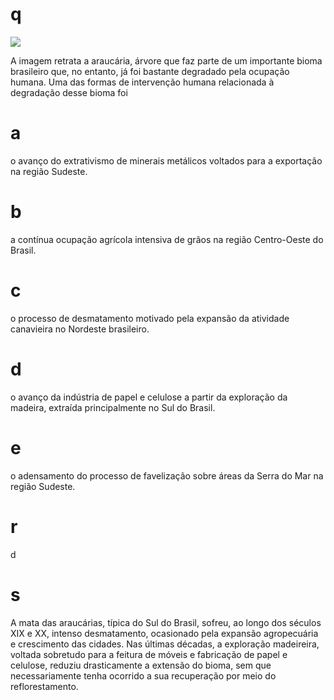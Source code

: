 # q
![](https://firebasestorage.googleapis.com/v0/b/firebase-enemio.appspot.com/o/questoes%2F727%2F6f3e66f0-981d-72b0-7b00-e0ab77fc5d53.png?alt=media\&token=29d3c70f-7000-4364-8050-d23a8e797678)

A imagem retrata a araucária, árvore que faz parte de um importante bioma brasileiro que, no entanto, já foi bastante degradado pela ocupação humana. Uma das formas de intervenção humana relacionada à degradação desse bioma foi

# a
o avanço do extrativismo de minerais metálicos voltados para a exportação na região Sudeste.

# b
a contínua ocupação agrícola intensiva de grãos na região Centro-Oeste do Brasil.

# c
o processo de desmatamento motivado pela expansão da atividade canavieira no Nordeste brasileiro.

# d
o avanço da indústria de papel e celulose a partir da exploração da madeira, extraída principalmente no Sul do Brasil.

# e
o adensamento do processo de favelização sobre áreas da Serra do Mar na região Sudeste.

# r
d

# s
A mata das araucárias, típica do Sul do Brasil, sofreu, ao longo dos séculos XIX e XX, intenso desmatamento, ocasionado pela expansão agropecuária e crescimento das cidades. Nas últimas décadas, a exploração madeireira, voltada sobretudo para a feitura de móveis e fabricação de papel e celulose, reduziu drasticamente a extensão do bioma, sem que necessariamente tenha ocorrido a sua recuperação por meio do reflorestamento.
